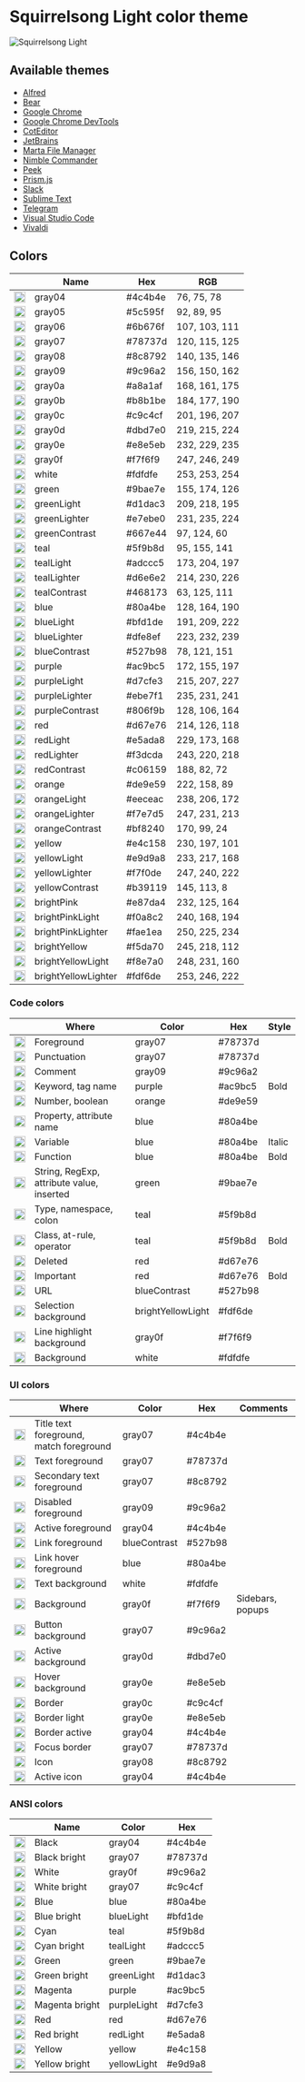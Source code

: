 # Squirrelsong Light color theme

![Squirrelsong Light](../themes/VSCode/screenshot-light.jpg)

## Available themes

- [Alfred](../themes/Alfred)
- [Bear](../themes/Bear)
- [Google Chrome](../themes/Chrome)
- [Google Chrome DevTools](../themes/Chrome%20DevTools)
- [CotEditor](../themes/CotEditor)
- [JetBrains](../themes/JetBrains)
- [Marta File Manager](../themes/Marta)
- [Nimble Commander](../themes/Nimble%20Commander)
- [Peek](../themes/Peek)
- [Prism.js](../themes/PrismJs)
- [Slack](../themes/Slack)
- [Sublime Text](../themes/Sublime%20Text)
- [Telegram](../themes/Telegram)
- [Visual Studio Code](../themes/VSCode)
- [Vivaldi](../themes/Vivaldi)

## Colors

<!-- palette:begin -->

|  | Name | Hex | RGB |
| --- | --- | --- | --- |
| <img src="http://www.thecolorapi.com/id?format=svg&named=false&hex=4c4b4e" width="20" height="20" alt=""> | gray04 | #4c4b4e | 76, 75, 78 |
| <img src="http://www.thecolorapi.com/id?format=svg&named=false&hex=5c595f" width="20" height="20" alt=""> | gray05 | #5c595f | 92, 89, 95 |
| <img src="http://www.thecolorapi.com/id?format=svg&named=false&hex=6b676f" width="20" height="20" alt=""> | gray06 | #6b676f | 107, 103, 111 |
| <img src="http://www.thecolorapi.com/id?format=svg&named=false&hex=78737d" width="20" height="20" alt=""> | gray07 | #78737d | 120, 115, 125 |
| <img src="http://www.thecolorapi.com/id?format=svg&named=false&hex=8c8792" width="20" height="20" alt=""> | gray08 | #8c8792 | 140, 135, 146 |
| <img src="http://www.thecolorapi.com/id?format=svg&named=false&hex=9c96a2" width="20" height="20" alt=""> | gray09 | #9c96a2 | 156, 150, 162 |
| <img src="http://www.thecolorapi.com/id?format=svg&named=false&hex=a8a1af" width="20" height="20" alt=""> | gray0a | #a8a1af | 168, 161, 175 |
| <img src="http://www.thecolorapi.com/id?format=svg&named=false&hex=b8b1be" width="20" height="20" alt=""> | gray0b | #b8b1be | 184, 177, 190 |
| <img src="http://www.thecolorapi.com/id?format=svg&named=false&hex=c9c4cf" width="20" height="20" alt=""> | gray0c | #c9c4cf | 201, 196, 207 |
| <img src="http://www.thecolorapi.com/id?format=svg&named=false&hex=dbd7e0" width="20" height="20" alt=""> | gray0d | #dbd7e0 | 219, 215, 224 |
| <img src="http://www.thecolorapi.com/id?format=svg&named=false&hex=e8e5eb" width="20" height="20" alt=""> | gray0e | #e8e5eb | 232, 229, 235 |
| <img src="http://www.thecolorapi.com/id?format=svg&named=false&hex=f7f6f9" width="20" height="20" alt=""> | gray0f | #f7f6f9 | 247, 246, 249 |
| <img src="http://www.thecolorapi.com/id?format=svg&named=false&hex=fdfdfe" width="20" height="20" alt=""> | white | #fdfdfe | 253, 253, 254 |
| <img src="http://www.thecolorapi.com/id?format=svg&named=false&hex=9bae7e" width="20" height="20" alt=""> | green | #9bae7e | 155, 174, 126 |
| <img src="http://www.thecolorapi.com/id?format=svg&named=false&hex=d1dac3" width="20" height="20" alt=""> | greenLight | #d1dac3 | 209, 218, 195 |
| <img src="http://www.thecolorapi.com/id?format=svg&named=false&hex=e7ebe0" width="20" height="20" alt=""> | greenLighter | #e7ebe0 | 231, 235, 224 |
| <img src="http://www.thecolorapi.com/id?format=svg&named=false&hex=667e44" width="20" height="20" alt=""> | greenContrast | #667e44 | 97, 124, 60 |
| <img src="http://www.thecolorapi.com/id?format=svg&named=false&hex=5f9b8d" width="20" height="20" alt=""> | teal | #5f9b8d | 95, 155, 141 |
| <img src="http://www.thecolorapi.com/id?format=svg&named=false&hex=adccc5" width="20" height="20" alt=""> | tealLight | #adccc5 | 173, 204, 197 |
| <img src="http://www.thecolorapi.com/id?format=svg&named=false&hex=d6e6e2" width="20" height="20" alt=""> | tealLighter | #d6e6e2 | 214, 230, 226 |
| <img src="http://www.thecolorapi.com/id?format=svg&named=false&hex=468173" width="20" height="20" alt=""> | tealContrast | #468173 | 63, 125, 111 |
| <img src="http://www.thecolorapi.com/id?format=svg&named=false&hex=80a4be" width="20" height="20" alt=""> | blue | #80a4be | 128, 164, 190 |
| <img src="http://www.thecolorapi.com/id?format=svg&named=false&hex=bfd1de" width="20" height="20" alt=""> | blueLight | #bfd1de | 191, 209, 222 |
| <img src="http://www.thecolorapi.com/id?format=svg&named=false&hex=dfe8ef" width="20" height="20" alt=""> | blueLighter | #dfe8ef | 223, 232, 239 |
| <img src="http://www.thecolorapi.com/id?format=svg&named=false&hex=527b98" width="20" height="20" alt=""> | blueContrast | #527b98 | 78, 121, 151 |
| <img src="http://www.thecolorapi.com/id?format=svg&named=false&hex=ac9bc5" width="20" height="20" alt=""> | purple | #ac9bc5 | 172, 155, 197 |
| <img src="http://www.thecolorapi.com/id?format=svg&named=false&hex=d7cfe3" width="20" height="20" alt=""> | purpleLight | #d7cfe3 | 215, 207, 227 |
| <img src="http://www.thecolorapi.com/id?format=svg&named=false&hex=ebe7f1" width="20" height="20" alt=""> | purpleLighter | #ebe7f1 | 235, 231, 241 |
| <img src="http://www.thecolorapi.com/id?format=svg&named=false&hex=806f9b" width="20" height="20" alt=""> | purpleContrast | #806f9b | 128, 106, 164 |
| <img src="http://www.thecolorapi.com/id?format=svg&named=false&hex=d67e76" width="20" height="20" alt=""> | red | #d67e76 | 214, 126, 118 |
| <img src="http://www.thecolorapi.com/id?format=svg&named=false&hex=e5ada8" width="20" height="20" alt=""> | redLight | #e5ada8 | 229, 173, 168 |
| <img src="http://www.thecolorapi.com/id?format=svg&named=false&hex=f3dcda" width="20" height="20" alt=""> | redLighter | #f3dcda | 243, 220, 218 |
| <img src="http://www.thecolorapi.com/id?format=svg&named=false&hex=c06159" width="20" height="20" alt=""> | redContrast | #c06159 | 188, 82, 72 |
| <img src="http://www.thecolorapi.com/id?format=svg&named=false&hex=de9e59" width="20" height="20" alt=""> | orange | #de9e59 | 222, 158, 89 |
| <img src="http://www.thecolorapi.com/id?format=svg&named=false&hex=eeceac" width="20" height="20" alt=""> | orangeLight | #eeceac | 238, 206, 172 |
| <img src="http://www.thecolorapi.com/id?format=svg&named=false&hex=f7e7d5" width="20" height="20" alt=""> | orangeLighter | #f7e7d5 | 247, 231, 213 |
| <img src="http://www.thecolorapi.com/id?format=svg&named=false&hex=bf8240" width="20" height="20" alt=""> | orangeContrast | #bf8240 | 170, 99, 24 |
| <img src="http://www.thecolorapi.com/id?format=svg&named=false&hex=e4c158" width="20" height="20" alt=""> | yellow | #e4c158 | 230, 197, 101 |
| <img src="http://www.thecolorapi.com/id?format=svg&named=false&hex=e9d9a8" width="20" height="20" alt=""> | yellowLight | #e9d9a8 | 233, 217, 168 |
| <img src="http://www.thecolorapi.com/id?format=svg&named=false&hex=f7f0de" width="20" height="20" alt=""> | yellowLighter | #f7f0de | 247, 240, 222 |
| <img src="http://www.thecolorapi.com/id?format=svg&named=false&hex=b39119" width="20" height="20" alt=""> | yellowContrast | #b39119 | 145, 113, 8 |
| <img src="http://www.thecolorapi.com/id?format=svg&named=false&hex=e87da4" width="20" height="20" alt=""> | brightPink | #e87da4 | 232, 125, 164 |
| <img src="http://www.thecolorapi.com/id?format=svg&named=false&hex=f0a8c2" width="20" height="20" alt=""> | brightPinkLight | #f0a8c2 | 240, 168, 194 |
| <img src="http://www.thecolorapi.com/id?format=svg&named=false&hex=fae1ea" width="20" height="20" alt=""> | brightPinkLighter | #fae1ea | 250, 225, 234 |
| <img src="http://www.thecolorapi.com/id?format=svg&named=false&hex=f5da70" width="20" height="20" alt=""> | brightYellow | #f5da70 | 245, 218, 112 |
| <img src="http://www.thecolorapi.com/id?format=svg&named=false&hex=f8e7a0" width="20" height="20" alt=""> | brightYellowLight | #f8e7a0 | 248, 231, 160 |
| <img src="http://www.thecolorapi.com/id?format=svg&named=false&hex=fdf6de" width="20" height="20" alt=""> | brightYellowLighter | #fdf6de | 253, 246, 222 |

<!-- palette:end -->

### Code colors

|  | Where | Color | Hex | Style |
| --- | --- | --- | --- | --- |
| <img src="http://www.thecolorapi.com/id?format=svg&named=false&hex=78737d" width="20" height="20" alt=""> | Foreground | gray07 | #78737d |  |
| <img src="http://www.thecolorapi.com/id?format=svg&named=false&hex=78737d" width="20" height="20" alt=""> | Punctuation | gray07 | #78737d |  |
| <img src="http://www.thecolorapi.com/id?format=svg&named=false&hex=9c96a2" width="20" height="20" alt=""> | Comment | gray09 | #9c96a2 |  |
| <img src="http://www.thecolorapi.com/id?format=svg&named=false&hex=ac9bc5" width="20" height="20" alt=""> | Keyword, tag name | purple | #ac9bc5 | Bold |
| <img src="http://www.thecolorapi.com/id?format=svg&named=false&hex=de9e59" width="20" height="20" alt=""> | Number, boolean | orange | #de9e59 |  |
| <img src="http://www.thecolorapi.com/id?format=svg&named=false&hex=80a4be" width="20" height="20" alt=""> | Property, attribute name | blue | #80a4be |  |
| <img src="http://www.thecolorapi.com/id?format=svg&named=false&hex=80a4be" width="20" height="20" alt=""> | Variable | blue | #80a4be | Italic |
| <img src="http://www.thecolorapi.com/id?format=svg&named=false&hex=80a4be" width="20" height="20" alt=""> | Function | blue | #80a4be | Bold |
| <img src="http://www.thecolorapi.com/id?format=svg&named=false&hex=9bae7e" width="20" height="20" alt=""> | String, RegExp, attribute value, inserted | green | #9bae7e |  |
| <img src="http://www.thecolorapi.com/id?format=svg&named=false&hex=5f9b8d" width="20" height="20" alt=""> | Type, namespace, colon | teal | #5f9b8d |  |
| <img src="http://www.thecolorapi.com/id?format=svg&named=false&hex=5f9b8d" width="20" height="20" alt=""> | Class, at-rule, operator | teal | #5f9b8d | Bold |
| <img src="http://www.thecolorapi.com/id?format=svg&named=false&hex=d67e76" width="20" height="20" alt=""> | Deleted | red | #d67e76 |  |
| <img src="http://www.thecolorapi.com/id?format=svg&named=false&hex=d67e76" width="20" height="20" alt=""> | Important | red | #d67e76 | Bold |
| <img src="http://www.thecolorapi.com/id?format=svg&named=false&hex=527b98" width="20" height="20" alt=""> | URL | blueContrast | #527b98 |  |
| <img src="http://www.thecolorapi.com/id?format=svg&named=false&hex=fdf6de" width="20" height="20" alt=""> | Selection background | brightYellowLight | #fdf6de |  |
| <img src="http://www.thecolorapi.com/id?format=svg&named=false&hex=f7f6f9" width="20" height="20" alt=""> | Line highlight background | gray0f | #f7f6f9 |  |
| <img src="http://www.thecolorapi.com/id?format=svg&named=false&hex=fdfdfe" width="20" height="20" alt=""> | Background | white | #fdfdfe |  |

### UI colors

|  | Where | Color | Hex | Comments |
| --- | --- | --- | --- | --- |
| <img src="http://www.thecolorapi.com/id?format=svg&named=false&hex=4c4b4e" width="20" height="20" alt=""> | Title text foreground, match foreground | gray07 | #4c4b4e |  |
| <img src="http://www.thecolorapi.com/id?format=svg&named=false&hex=78737d" width="20" height="20" alt=""> | Text foreground | gray07 | #78737d |  |
| <img src="http://www.thecolorapi.com/id?format=svg&named=false&hex=8c8792" width="20" height="20" alt=""> | Secondary text foreground | gray07 | #8c8792 |  |
| <img src="http://www.thecolorapi.com/id?format=svg&named=false&hex=9c96a2" width="20" height="20" alt=""> | Disabled foreground | gray09 | #9c96a2 |  |
| <img src="http://www.thecolorapi.com/id?format=svg&named=false&hex=4c4b4e" width="20" height="20" alt=""> | Active foreground | gray04 | #4c4b4e |  |
| <img src="http://www.thecolorapi.com/id?format=svg&named=false&hex=527b98" width="20" height="20" alt=""> | Link foreground | blueContrast | #527b98 |  |
| <img src="http://www.thecolorapi.com/id?format=svg&named=false&hex=80a4be" width="20" height="20" alt=""> | Link hover foreground | blue | #80a4be |  |
| <img src="http://www.thecolorapi.com/id?format=svg&named=false&hex=fdfdfe" width="20" height="20" alt=""> | Text background | white | #fdfdfe |  |
| <img src="http://www.thecolorapi.com/id?format=svg&named=false&hex=f7f6f9" width="20" height="20" alt=""> | Background | gray0f | #f7f6f9 | Sidebars, popups |
| <img src="http://www.thecolorapi.com/id?format=svg&named=false&hex=78737d" width="20" height="20" alt=""> | Button background | gray07 | #9c96a2 |  |
| <img src="http://www.thecolorapi.com/id?format=svg&named=false&hex=dbd7e0" width="20" height="20" alt=""> | Active background | gray0d | #dbd7e0 |  |
| <img src="http://www.thecolorapi.com/id?format=svg&named=false&hex=e8e5eb" width="20" height="20" alt=""> | Hover background | gray0e | #e8e5eb |  |
| <img src="http://www.thecolorapi.com/id?format=svg&named=false&hex=c9c4cf" width="20" height="20" alt=""> | Border | gray0c | #c9c4cf |  |
| <img src="http://www.thecolorapi.com/id?format=svg&named=false&hex=e8e5eb" width="20" height="20" alt=""> | Border light | gray0e | #e8e5eb |  |
| <img src="http://www.thecolorapi.com/id?format=svg&named=false&hex=4c4b4e" width="20" height="20" alt=""> | Border active | gray04 | #4c4b4e |  |
| <img src="http://www.thecolorapi.com/id?format=svg&named=false&hex=78737d" width="20" height="20" alt=  ""> | Focus border | gray07 | #78737d |  |
| <img src="http://www.thecolorapi.com/id?format=svg&named=false&hex=8c8792" width="20" height="20" alt=""> | Icon | gray08 | #8c8792 |  |
| <img src="http://www.thecolorapi.com/id?format=svg&named=false&hex=4c4b4e" width="20" height="20" alt=""> | Active icon | gray04 | #4c4b4e |  |

### ANSI colors

|  | Name | Color | Hex |
| --- | --- | --- | --- |
| <img src="http://www.thecolorapi.com/id?format=svg&named=false&hex=4c4b4e" width="20" height="20" alt=""> | Black | gray04 | #4c4b4e |
| <img src="http://www.thecolorapi.com/id?format=svg&named=false&hex=78737d" width="20" height="20" alt=""> | Black bright | gray07 | #78737d |
| <img src="http://www.thecolorapi.com/id?format=svg&named=false&hex=9c96a2" width="20" height="20" alt=""> | White | gray0f | #9c96a2 |
| <img src="http://www.thecolorapi.com/id?format=svg&named=false&hex=c9c4cf" width="20" height="20" alt=""> | White bright | gray07 | #c9c4cf |
| <img src="http://www.thecolorapi.com/id?format=svg&named=false&hex=80a4be" width="20" height="20" alt=""> | Blue | blue | #80a4be |
| <img src="http://www.thecolorapi.com/id?format=svg&named=false&hex=bfd1de" width="20" height="20" alt=""> | Blue bright | blueLight | #bfd1de |
| <img src="http://www.thecolorapi.com/id?format=svg&named=false&hex=5f9b8d" width="20" height="20" alt=""> | Cyan | teal | #5f9b8d |
| <img src="http://www.thecolorapi.com/id?format=svg&named=false&hex=adccc5" width="20" height="20" alt=""> | Cyan bright | tealLight | #adccc5 |
| <img src="http://www.thecolorapi.com/id?format=svg&named=false&hex=9bae7e" width="20" height="20" alt=""> | Green | green | #9bae7e |
| <img src="http://www.thecolorapi.com/id?format=svg&named=false&hex=d1dac3" width="20" height="20" alt=""> | Green bright | greenLight | #d1dac3 |
| <img src="http://www.thecolorapi.com/id?format=svg&named=false&hex=ac9bc5" width="20" height="20" alt=""> | Magenta | purple | #ac9bc5 |
| <img src="http://www.thecolorapi.com/id?format=svg&named=false&hex=d7cfe3" width="20" height="20" alt=""> | Magenta bright | purpleLight | #d7cfe3 |
| <img src="http://www.thecolorapi.com/id?format=svg&named=false&hex=d67e76" width="20" height="20" alt=""> | Red | red | #d67e76 |
| <img src="http://www.thecolorapi.com/id?format=svg&named=false&hex=e5ada8" width="20" height="20" alt=""> | Red bright | redLight | #e5ada8 |
| <img src="http://www.thecolorapi.com/id?format=svg&named=false&hex=e4c158" width="20" height="20" alt=""> | Yellow | yellow | #e4c158 |
| <img src="http://www.thecolorapi.com/id?format=svg&named=false&hex=e9d9a8" width="20" height="20" alt=""> | Yellow bright | yellowLight | #e9d9a8 |
